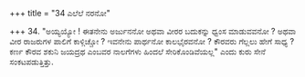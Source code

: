 +++
title = "34 ಎಲೆಲೆ ನರನೋ"

+++
34. "ಅಯ್ಯಯ್ಯೋ ! ಈತನೇನು ಅರ್ಜುನನೋ ಅಥವಾ ವೀರರ ಬದುಕನ್ನು ಧ್ವಂಸ ಮಾಡುವವನೋ ? ಅಥವಾ ವೀರ ರಾಜರುಗಳ ಪಾಲಿಗೆ ಕಾಳ್ಗಿಚ್ಚೋ ? ಇವನೇನು ಪಾರ್ಥನೋ ಕಾಲಭೈರವನೋ ? ಕೌರವರು ಗೆಲ್ಲಲು ಹೇಗೆ ಸಾಧ್ಯ ? ಕರ್ಣ ಕೌರವ ಶಕುನಿ ಜಯದ್ರಥ ಎಂಬವರ ನಾಲಗೆಗಳು ಹಿಂದಲೆ ಸೇರಿಕೊಂಡಿವೆಯಲ್ಲ" ಎಂದು ಕುರು ಸೇನೆ ಸಂಕಟಪಡುತ್ತಿತ್ತು.